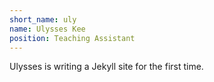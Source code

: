 ```yaml
---
short_name: uly
name: Ulysses Kee
position: Teaching Assistant
---
```

Ulysses is writing a Jekyll site for the first time.
